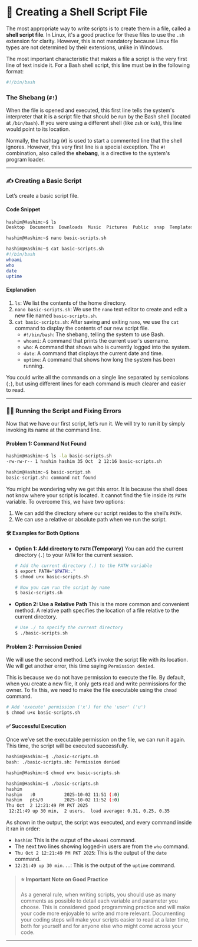 # 📜 **Creating a Shell Script File**

The most appropriate way to write scripts is to create them in a file, called a **shell script file**. In Linux, it's a good practice for these files to use the `.sh` extension for clarity. However, this is not mandatory because Linux file types are not determined by their extensions, unlike in Windows.

The most important characteristic that makes a file a script is the very first line of text inside it. For a Bash shell script, this line must be in the following format:

```bash
#!/bin/bash
```

### The Shebang (`#!`)

When the file is opened and executed, this first line tells the system's interpreter that it is a script file that should be run by the Bash shell (located at `/bin/bash`). If you were using a different shell (like `zsh` or `ksh`), this line would point to its location.

Normally, the hashtag (`#`) is used to start a commented line that the shell ignores. However, this very first line is a special exception. The `#!` combination, also called the **shebang**, is a directive to the system's program loader.

-----

### ✍️ Creating a Basic Script

Let’s create a basic script file.

#### Code Snippet

```bash
hashim@Hashim:~$ ls
Desktop  Documents  Downloads  Music  Pictures  Public  snap  Templates  Videos

hashim@Hashim:~$ nano basic-scripts.sh

hashim@Hashim:~$ cat basic-scripts.sh 
#!/bin/bash
whoami
who
date
uptime
```

#### Explanation

1.  `ls`: We list the contents of the home directory.
2.  `nano basic-scripts.sh`: We use the `nano` text editor to create and edit a new file named `basic-scripts.sh`.
3.  `cat basic-scripts.sh`: After saving and exiting `nano`, we use the `cat` command to display the contents of our new script file.
      * `#!/bin/bash`: The shebang, telling the system to use Bash.
      * `whoami`: A command that prints the current user's username.
      * `who`: A command that shows who is currently logged into the system.
      * `date`: A command that displays the current date and time.
      * `uptime`: A command that shows how long the system has been running.

You could write all the commands on a single line separated by semicolons (`;`), but using different lines for each command is much clearer and easier to read.

-----

### 🏃‍♂️ Running the Script and Fixing Errors

Now that we have our first script, let’s run it. We will try to run it by simply invoking its name at the command line.

#### Problem 1: Command Not Found

```bash
hashim@Hashim:~$ ls -la basic-scripts.sh 
-rw-rw-r-- 1 hashim hashim 35 Oct  2 12:16 basic-scripts.sh

hashim@Hashim:~$ basic-script.sh
basic-script.sh: command not found
```

You might be wondering why we get this error. It is because the shell does not know where your script is located. It cannot find the file inside its `PATH` variable. To overcome this, we have two options:

1.  We can add the directory where our script resides to the shell’s `PATH`.
2.  We can use a relative or absolute path when we run the script.

#### 🛠️ Examples for Both Options

  * **Option 1: Add directory to `PATH` (Temporary)**
    You can add the current directory (`.`) to your `PATH` for the current session.

    ```bash
    # Add the current directory (.) to the PATH variable
    $ export PATH="$PATH:."
    $ chmod u+x basic-scripts.sh

    # Now you can run the script by name
    $ basic-scripts.sh 
    ```

  * **Option 2: Use a Relative Path**
    This is the more common and convenient method. A relative path specifies the location of a file relative to the current directory.

    ```bash
    # Use ./ to specify the current directory
    $ ./basic-scripts.sh
    ```

#### Problem 2: Permission Denied

We will use the second method. Let’s invoke the script file with its location. We will get another error, this time saying `Permission denied`.

This is because we do not have permission to execute the file. By default, when you create a new file, it only gets read and write permissions for the owner. To fix this, we need to make the file executable using the `chmod` command.

```bash
# Add 'execute' permission ('x') for the 'user' ('u')
$ chmod u+x basic-scripts.sh
```

#### ✅ Successful Execution

Once we’ve set the executable permission on the file, we can run it again. This time, the script will be executed successfully.

```bash
hashim@Hashim:~$ ./basic-scripts.sh
bash: ./basic-scripts.sh: Permission denied

hashim@Hashim:~$ chmod u+x basic-scripts.sh

hashim@Hashim:~$ ./basic-scripts.sh
hashim
hashim   :0           2025-10-02 11:51 (:0)
hashim   pts/0        2025-10-02 11:52 (:0)
Thu Oct  2 12:21:49 PM PKT 2025
 12:21:49 up 30 min,  2 users,  load average: 0.31, 0.25, 0.35
```

As shown in the output, the script was executed, and every command inside it ran in order:

  * `hashim`: This is the output of the `whoami` command.
  * The next two lines showing logged-in users are from the `who` command.
  * `Thu Oct 2 12:21:49 PM PKT 2025`: This is the output of the `date` command.
  * `12:21:49 up 30 min...`: This is the output of the `uptime` command.

> #### ⭐ Important Note on Good Practice
>
> As a general rule, when writing scripts, you should use as many comments as possible to detail each variable and parameter you choose. This is considered good programming practice and will make your code more enjoyable to write and more relevant. Documenting your coding steps will make your scripts easier to read at a later time, both for yourself and for anyone else who might come across your code.


---
